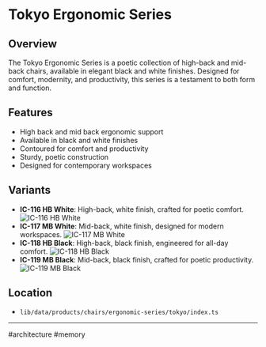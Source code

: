 # Tokyo Ergonomic Series

## Overview
The Tokyo Ergonomic Series is a poetic collection of high-back and mid-back chairs, available in elegant black and white finishes. Designed for comfort, modernity, and productivity, this series is a testament to both form and function.

## Features
- High back and mid back ergonomic support
- Available in black and white finishes
- Contoured for comfort and productivity
- Sturdy, poetic construction
- Designed for contemporary workspaces

## Variants
- **IC-116 HB White**: High-back, white finish, crafted for poetic comfort.
  ![IC-116 HB White](https://res.cloudinary.com/dqde19mfs/image/upload/v1750935594/steelmade/chairs/ergonomic-series/tokyo/ic-116-hb-white.png)
- **IC-117 MB White**: Mid-back, white finish, designed for modern workspaces.
  ![IC-117 MB White](https://res.cloudinary.com/dqde19mfs/image/upload/v1750935589/steelmade/chairs/ergonomic-series/tokyo/ic-117-mb-white.png)
- **IC-118 HB Black**: High-back, black finish, engineered for all-day comfort.
  ![IC-118 HB Black](https://res.cloudinary.com/dqde19mfs/image/upload/v1750935585/steelmade/chairs/ergonomic-series/tokyo/ic-118-hb-black.png)
- **IC-119 MB Black**: Mid-back, black finish, crafted for poetic productivity.
  ![IC-119 MB Black](https://res.cloudinary.com/dqde19mfs/image/upload/v1750935582/steelmade/chairs/ergonomic-series/tokyo/ic-119-mb-black.png)

## Location
- `lib/data/products/chairs/ergonomic-series/tokyo/index.ts`

---

#architecture #memory
